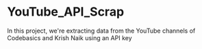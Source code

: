 # YouTube_API_Scrap
In this project, we're extracting data from the YouTube channels of Codebasics and Krish Naik using an API key
